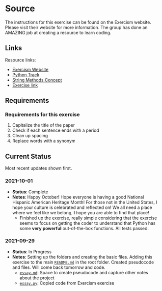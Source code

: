 # Source

The instructions for this exercise can be found on the Exercism website. Please visit their website for more information. The group has done an AMAZING job at creating a resource to learn coding.

## Links

Resource links:

- [Exercism Website](https://exercism.org/)
- [Python Track](https://exercism.org/tracks/python)
- [String Methods Concept](https://exercism.org/tracks/python/concepts/string-methods)
- [Exercise link](https://exercism.org/tracks/python/exercises/little-sisters-essay)

## Requirements

### Requirements for this exercise

1. Capitalize the title of the paper
2. Check if each sentence ends with a period
3. Clean up spacing
4. Replace words with a synonym

## Current Status

Most recent updates shown first.

### 2021-10-01

- **Status**: Complete
- **Notes**: Happy October! Hope everyone is having a good National Hispanic American Heritage Month! For those not in the United States, I hope your culture is celebrated and reflected on! We all need a place where we feel like we belong, I hope you are able to find that place!
  - Finished up the exercise, really simple considering that the exercise seems to focus on getting the coder to understand that Python has some **very powerful** out-of-the-box functions. All tests passed.

### 2021-09-29

- **Status**: In Progress
- **Notes**: Setting up the folders and creating the basic files. Adding this exercise to the main [`README.md`](../README.md) in the root folder. Created pseudocode and files. Will come back tomorrow and code.
  - [`essay.md`](essay.md): Space to create pseudocode and capture other notes about the project
  - [`essay.py`](essay.py): Copied code from Exercism exercise
